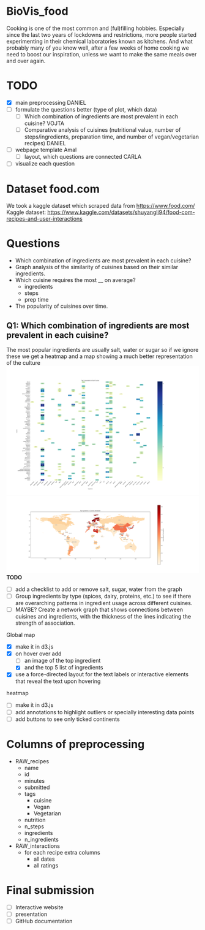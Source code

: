 # BioVis_food

Cooking is one of the most common and (ful)filling hobbies. Especially since the last two years
of lockdowns and restrictions, more people started experimenting in their chemical laboratories
known as kitchens. And what probably many of you know well, after a few weeks of home cooking we need to boost our inspiration, unless we want to make the same meals over and over again.

# TODO
- [x] main preprocessing DANIEL
- [ ] formulate the questions better (type of plot, which data)
  - [ ] Which combination of ingredients are most prevalent in each cuisine? VOJTA
  - [ ] Comparative analysis of cuisines (nutritional value, number of steps/ingredients, preparation time, and number of vegan/vegetarian recipes) DANIEL
- [ ] webpage template Amal
  - [ ] layout, which questions are connected CARLA 
- [ ] visualize each question

# Dataset food.com
We took a kaggle dataset which scraped data from https://www.food.com/
Kaggle dataset: https://www.kaggle.com/datasets/shuyangli94/food-com-recipes-and-user-interactions

# Questions
- Which combination of ingredients are most prevalent in each cuisine?
- Graph analysis of the similarity of cuisines based on their similar ingredients.
- Which cuisine requires the most __ on average?
  - ingredients
  - steps
  - prep time
- The popularity of cuisines over time.
  
## Q1: Which combination of ingredients are most prevalent in each cuisine?
The most popular ingredients are usually salt, water or sugar so if we ignore these we get a heatmap and a map showing a much better representation of the culture 
![top_5_ingredients_heatmap](visuals/top_5_ingredients_heatmap.png)
![top_ingredients_map](visuals/top_ingredients_map.png)
**TODO**
- [ ] add a checklist to add or remove salt, sugar, water from the graph
- [ ] Group ingredients by type (spices, dairy, proteins, etc.) to see if there are overarching patterns in ingredient usage across different cuisines.
- [ ] MAYBE? Create a network graph that shows connections between cuisines and ingredients, with the thickness of the lines indicating the strength of association.

Global map
- [x] make it in d3.js
- [x] on hover over add 
  - [ ] an image of the top ingredient 
  - [x] and the top 5 list of ingredients
- [x] use a force-directed layout for the text labels or interactive elements that reveal the text upon hovering

heatmap
- [ ] make it in d3.js
- [ ] add annotations to highlight outliers or specially interesting data points
- [ ] add buttons to see only ticked continents

# Columns of preprocessing
- RAW_recipes
  - name
  - id
  - minutes
  - submitted
  - tags
    - cuisine
    - Vegan
    - Vegetarian
  - nutrition
  - n_steps
  - ingredients
  - n_ingredients
- RAW_interactions
  - for each recipe extra columns
    - all dates
    - all ratings

# Final submission
- [ ] Interactive website
- [ ] presentation
- [ ] GitHub documentation
